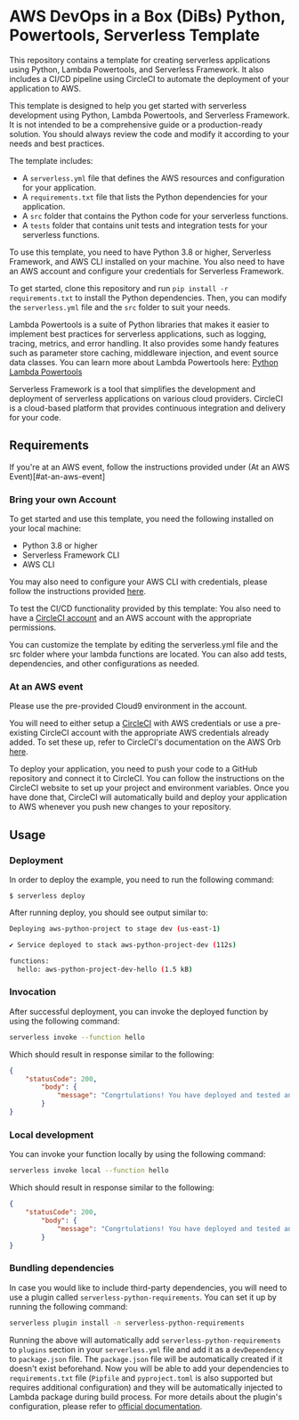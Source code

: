 # AWS DevOps in a Box (DiBs) Python, Powertools, Serverless Template

This repository contains a template for creating serverless applications using
Python, Lambda Powertools, and Serverless Framework. It also includes a CI/CD
pipeline using CircleCI to automate the deployment of your application to AWS.

This template is designed to help you get started with serverless development
using Python, Lambda Powertools, and Serverless Framework. It is not intended
to be a comprehensive guide or a production-ready solution. You should always
review the code and modify it according to your needs and best practices.

The template includes:

- A `serverless.yml` file that defines the AWS resources and configuration
for your application.
- A `requirements.txt` file that lists the Python dependencies for your
application.
- A `src` folder that contains the Python code for your serverless functions.
- A `tests` folder that contains unit tests and integration tests for your
serverless functions.

To use this template, you need to have Python 3.8 or higher, Serverless Framework,
and AWS CLI installed on your machine. You also need to have an AWS account and
configure your credentials for Serverless Framework.

To get started, clone this repository and run `pip install -r requirements.txt`
to install the Python dependencies. Then, you can modify the `serverless.yml`
file and the `src` folder to suit your needs.

Lambda Powertools is a suite of Python libraries that makes it easier to implement
best practices for serverless applications, such as logging, tracing, metrics,
and error handling. It also provides some handy features such as parameter store
caching, middleware injection, and event source data classes. You can learn more
about Lambda Powertools here: [Python Lambda Powertools](https://awslabs.github.io/aws-lambda-powertools-python/)

Serverless Framework is a tool that simplifies the development and deployment of
serverless applications on various cloud providers. CircleCI is a cloud-based
platform that provides continuous integration and delivery for your code.

## Requirements
If you're at an AWS event, follow the instructions provided under (At an AWS Event)[#at-an-aws-event]

### Bring your own Account
To get started and use this template, you need the following installed on
your local machine:
* Python 3.8 or higher
* Serverless Framework CLI
* AWS CLI

You may also need to configure your AWS CLI with credentials, please follow the
instructions provided
[here](https://docs.aws.amazon.com/cli/latest/userguide/cli-configure-files.html).

To test the CI/CD functionality provided by this template:
You also need to have a [CircleCI account](https://circleci.com/signup/) and an
AWS account with the appropriate permissions.

You can customize the template by editing the serverless.yml file and the src
folder where your lambda functions are located. You can also add tests,
dependencies, and other configurations as needed.

### At an AWS event
Please use the pre-provided Cloud9 environment in the account.

You will need to either setup a [CircleCI](https://circleci.com/signup/) with
AWS credentials or use a pre-existing CircleCI account with the appropriate
AWS credentials already added. To set these up, refer to CircleCI's documentation
on the AWS Orb [here](https://circleci.com/developer/orbs/orb/circleci/aws-cli).

To deploy your application, you need to push your code to a GitHub repository
and connect it to CircleCI. You can follow the instructions on the CircleCI
website to set up your project and environment variables. Once you have done
that, CircleCI will automatically build and deploy your application to AWS
whenever you push new changes to your repository.

## Usage

### Deployment

In order to deploy the example, you need to run the following command:

```
$ serverless deploy
```

After running deploy, you should see output similar to:

```bash
Deploying aws-python-project to stage dev (us-east-1)

✔ Service deployed to stack aws-python-project-dev (112s)

functions:
  hello: aws-python-project-dev-hello (1.5 kB)
```

### Invocation

After successful deployment, you can invoke the deployed function by using the
following command:

```bash
serverless invoke --function hello
```

Which should result in response similar to the following:

```json
{
    "statusCode": 200,
        "body": {
            "message": "Congrtulations! You have deployed and tested an AWS Lambda using DiBs"
        }
}
```

### Local development

You can invoke your function locally by using the following command:

```bash
serverless invoke local --function hello
```

Which should result in response similar to the following:

```json
{
    "statusCode": 200,
        "body": {
            "message": "Congrtulations! You have deployed and tested an AWS Lambda using DiBs"
        }
}
```

### Bundling dependencies

In case you would like to include third-party dependencies, you will need to use a plugin called `serverless-python-requirements`.
You can set it up by running the following command:

```bash
serverless plugin install -n serverless-python-requirements
```

Running the above will automatically add `serverless-python-requirements` to
`plugins` section in your `serverless.yml` file and add it as a `devDependency`
to `package.json` file. The `package.json` file will be automatically created
if it doesn't exist beforehand. Now you will be able to add your dependencies
to `requirements.txt` file (`Pipfile` and `pyproject.toml` is also supported but
requires additional configuration) and they will be automatically injected to
Lambda package during build process. For more details about the plugin's
configuration, please refer to
[official documentation](https://github.com/UnitedIncome/serverless-python-requirements).
